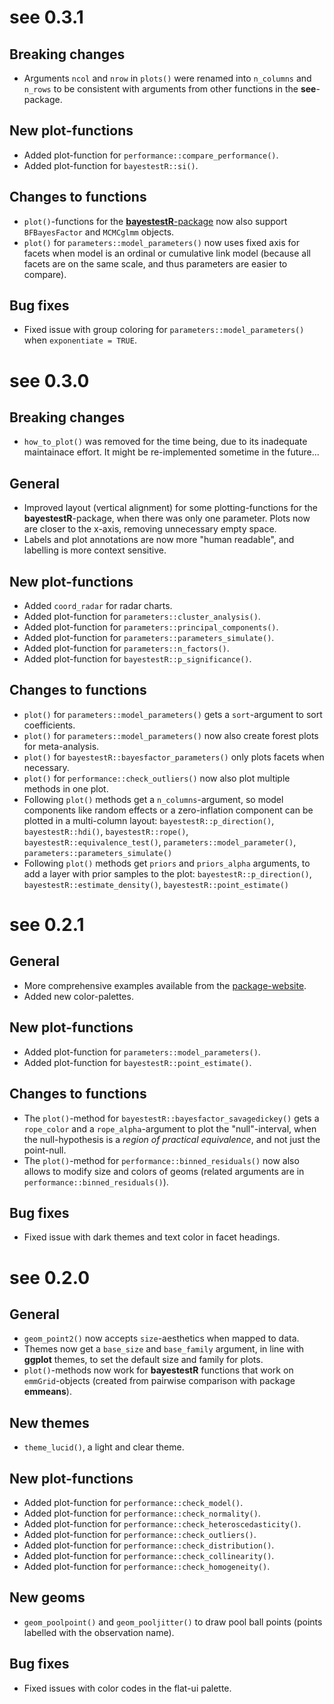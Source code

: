# see 0.3.1

## Breaking changes

* Arguments `ncol` and `nrow` in `plots()` were renamed into `n_columns` and `n_rows` to be consistent with arguments from other functions in the **see**-package.

## New plot-functions

* Added plot-function for `performance::compare_performance()`.
* Added plot-function for `bayestestR::si()`.

## Changes to functions

* `plot()`-functions for the [**bayestestR**-package](https://easystats.github.io/see/articles/bayestestR.html) now also support `BFBayesFactor` and `MCMCglmm` objects.
* `plot()` for `parameters::model_parameters()` now uses fixed axis for facets when model is an ordinal or cumulative link model (because all facets are on the same scale, and thus parameters are easier to compare).

## Bug fixes

* Fixed issue with group coloring for `parameters::model_parameters()` when `exponentiate = TRUE`.

# see 0.3.0

## Breaking changes

* `how_to_plot()` was removed for the time being, due to its inadequate maintainace effort. It might be re-implemented sometime in the future...

## General

* Improved layout (vertical alignment) for some plotting-functions for the **bayestestR**-package, when there was only one parameter. Plots now are closer to the x-axis, removing unnecessary empty space.
* Labels and plot annotations are now more "human readable", and labelling is more context sensitive.

## New plot-functions

* Added `coord_radar` for radar charts.
* Added plot-function for `parameters::cluster_analysis()`.
* Added plot-function for `parameters::principal_components()`.
* Added plot-function for `parameters::parameters_simulate()`.
* Added plot-function for `parameters::n_factors()`.
* Added plot-function for `bayestestR::p_significance()`.

## Changes to functions

* `plot()` for `parameters::model_parameters()` gets a `sort`-argument to sort coefficients.
* `plot()` for `parameters::model_parameters()` now also create forest plots for meta-analysis.
* `plot()` for `bayestestR::bayesfactor_parameters()` only plots facets when necessary.
* `plot()` for `performance::check_outliers()` now also plot multiple methods in one plot.
* Following `plot()` methods get a `n_columns`-argument, so model components like random effects or a zero-inflation component can be plotted in a multi-column layout: `bayestestR::p_direction()`, `bayestestR::hdi()`, `bayestestR::rope()`, `bayestestR::equivalence_test()`, `parameters::model_parameter()`, `parameters::parameters_simulate()`
* Following `plot()` methods get `priors` and `priors_alpha` arguments, to add a layer with prior samples to the plot: `bayestestR::p_direction()`, `bayestestR::estimate_density()`, `bayestestR::point_estimate()`


# see 0.2.1

## General

* More comprehensive examples available from the [package-website](https://easystats.github.io/see/).
* Added new color-palettes.

## New plot-functions

* Added plot-function for `parameters::model_parameters()`.
* Added plot-function for `bayestestR::point_estimate()`.

## Changes to functions

* The `plot()`-method for `bayestestR::bayesfactor_savagedickey()` gets a `rope_color` and a `rope_alpha`-argument to plot the "null"-interval, when the null-hypothesis is a _region of practical equivalence_, and not just the point-null.
* The `plot()`-method for `performance::binned_residuals()` now also allows to modify size and colors of geoms (related arguments are in `performance::binned_residuals()`).

## Bug fixes

* Fixed issue with dark themes and text color in facet headings.

# see 0.2.0

## General

* `geom_point2()` now accepts `size`-aesthetics when mapped to data.
* Themes now get a `base_size` and `base_family` argument, in line with **ggplot** themes, to set the default size and family for plots.
* `plot()`-methods now work for **bayestestR** functions that work on `emmGrid`-objects (created from pairwise comparison with package **emmeans**).

## New themes

* `theme_lucid()`, a light and clear theme.

## New plot-functions

* Added plot-function for `performance::check_model()`.
* Added plot-function for `performance::check_normality()`.
* Added plot-function for `performance::check_heteroscedasticity()`.
* Added plot-function for `performance::check_outliers()`.
* Added plot-function for `performance::check_distribution()`.
* Added plot-function for `performance::check_collinearity()`.
* Added plot-function for `performance::check_homogeneity()`.

## New geoms

* `geom_poolpoint()` and  `geom_pooljitter()` to draw pool ball points (points labelled with the observation name).

## Bug fixes

* Fixed issues with color codes in the flat-ui palette.
